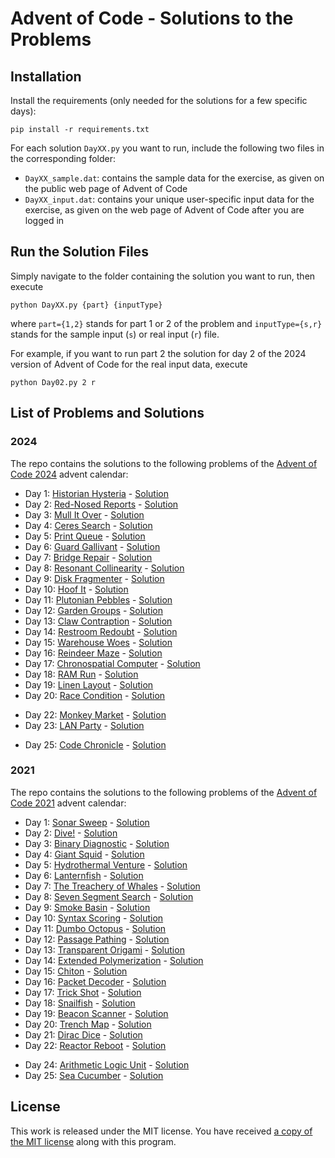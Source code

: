 # Advent of Code - Solutions to the Problems

## Installation
Install the requirements (only needed for the solutions for a few specific days):

`pip install -r requirements.txt`

For each solution `DayXX.py` you want to run, include the following two files in the corresponding folder:
- `DayXX_sample.dat`: contains the sample data for the exercise, as given on the public web page of Advent of Code
- `DayXX_input.dat`: contains your unique user-specific input data for the exercise, as given on the web page of Advent of Code after you are logged in

## Run the Solution Files
Simply navigate to the folder containing the solution you want to run, then execute

`python DayXX.py {part} {inputType}`

where `part={1,2}` stands for part 1 or 2 of the problem and `inputType={s,r}` stands for the sample input (`s`) or real input (`r`) file.

For example, if you want to run part 2 the solution for day 2 of the 2024 version of Advent of Code for the real input data, execute

`python Day02.py 2 r`

## List of Problems and Solutions

### 2024
The repo contains the solutions to the following problems of the [Advent of Code 2024](https://adventofcode.com/2024) advent calendar:
- Day 1: [Historian Hysteria](https://adventofcode.com/2024/day/1) - [Solution](2024/Day01.py)
- Day 2: [Red-Nosed Reports](https://adventofcode.com/2024/day/2) - [Solution](2024/Day02.py)
- Day 3: [Mull It Over](https://adventofcode.com/2024/day/3) - [Solution](2024/Day03.py)
- Day 4: [Ceres Search](https://adventofcode.com/2024/day/4) - [Solution](2024/Day04.py)
- Day 5: [Print Queue](https://adventofcode.com/2024/day/5) - [Solution](2024/Day05.py)
- Day 6: [Guard Gallivant](https://adventofcode.com/2024/day/6) - [Solution](2024/Day06.py)
- Day 7: [Bridge Repair](https://adventofcode.com/2024/day/7) - [Solution](2024/Day07.py)
- Day 8: [Resonant Collinearity](https://adventofcode.com/2024/day/8) - [Solution](2024/Day08.py)
- Day 9: [Disk Fragmenter](https://adventofcode.com/2024/day/9) - [Solution](2024/Day09.py)
- Day 10: [Hoof It](https://adventofcode.com/2024/day/10) - [Solution](2024/Day10.py)
- Day 11: [Plutonian Pebbles](https://adventofcode.com/2024/day/11) - [Solution](2024/Day11.py)
- Day 12: [Garden Groups](https://adventofcode.com/2024/day/12) - [Solution](2024/Day12.py)
- Day 13: [Claw Contraption](https://adventofcode.com/2024/day/13) - [Solution](2024/Day13.py)
- Day 14: [Restroom Redoubt](https://adventofcode.com/2024/day/14) - [Solution](2024/Day14.py)
- Day 15: [Warehouse Woes](https://adventofcode.com/2024/day/15) - [Solution](2024/Day15.py)
- Day 16: [Reindeer Maze](https://adventofcode.com/2024/day/16) - [Solution](2024/Day16.py)
- Day 17: [Chronospatial Computer](https://adventofcode.com/2024/day/17) - [Solution](2024/Day17.py)
- Day 18: [RAM Run](https://adventofcode.com/2024/day/18) - [Solution](2024/Day18.py)
- Day 19: [Linen Layout](https://adventofcode.com/2024/day/19) - [Solution](2024/Day19.py)
- Day 20: [Race Condition](https://adventofcode.com/2024/day/20) - [Solution](2024/Day20.py)
<!-- - Day 21: [Keypad Conundrum](https://adventofcode.com/2024/day/21) - [Solution](2024/Day21.py)  -->
- Day 22: [Monkey Market](https://adventofcode.com/2024/day/22) - [Solution](2024/Day22.py)
- Day 23: [LAN Party](https://adventofcode.com/2024/day/23) - [Solution](2024/Day23.py)
<!-- - Day 24: [Crossed Wires](https://adventofcode.com/2024/day/24) - [Solution](2024/Day24.py) -->
- Day 25: [Code Chronicle](https://adventofcode.com/2024/day/25) - [Solution](2024/Day25.py)

### 2021
The repo contains the solutions to the following problems of the [Advent of Code 2021](https://adventofcode.com/2021) advent calendar:
- Day 1: [Sonar Sweep](https://adventofcode.com/2021/day/1) - [Solution](2021/Day01.py)
- Day 2: [Dive!](https://adventofcode.com/2021/day/2) - [Solution](2021/Day02.py)
- Day 3: [Binary Diagnostic](https://adventofcode.com/2021/day/3) - [Solution](2021/Day03.py)
- Day 4: [Giant Squid](https://adventofcode.com/2021/day/4) - [Solution](2021/Day04.py)
- Day 5: [Hydrothermal Venture](https://adventofcode.com/2021/day/5) - [Solution](2021/Day05.py)
- Day 6: [Lanternfish](https://adventofcode.com/2021/day/6) - [Solution](2021/Day06.py)
- Day 7: [The Treachery of Whales](https://adventofcode.com/2021/day/7) - [Solution](2021/Day07.py)
- Day 8: [Seven Segment Search](https://adventofcode.com/2021/day/8) - [Solution](2021/Day08.py)
- Day 9: [Smoke Basin](https://adventofcode.com/2021/day/9) - [Solution](2021/Day09.py)
- Day 10: [Syntax Scoring](https://adventofcode.com/2021/day/10) - [Solution](2021/Day10.py)
- Day 11: [Dumbo Octopus](https://adventofcode.com/2021/day/11) - [Solution](2021/Day11.py)
- Day 12: [Passage Pathing](https://adventofcode.com/2021/day/12) - [Solution](2021/Day12.py)
- Day 13: [Transparent Origami](https://adventofcode.com/2021/day/13) - [Solution](2021/Day13.py)
- Day 14: [Extended Polymerization](https://adventofcode.com/2021/day/14) - [Solution](2021/Day14.py)
- Day 15: [Chiton](https://adventofcode.com/2021/day/15) - [Solution](2021/Day15.py)
- Day 16: [Packet Decoder](https://adventofcode.com/2021/day/16) - [Solution](2021/Day16.py)
- Day 17: [Trick Shot](https://adventofcode.com/2021/day/17) - [Solution](2021/Day17.py)
- Day 18: [Snailfish](https://adventofcode.com/2021/day/18) - [Solution](2021/Day18.py)
- Day 19: [Beacon Scanner](https://adventofcode.com/2021/day/19) - [Solution](2021/Day19.py)
- Day 20: [Trench Map](https://adventofcode.com/2021/day/20) - [Solution](2021/Day20.py)
- Day 21: [Dirac Dice](https://adventofcode.com/2021/day/21) - [Solution](2021/Day21.py) 
- Day 22: [Reactor Reboot](https://adventofcode.com/2021/day/22) - [Solution](2021/Day22.py)
<!-- - Day 23: [Amphipod](https://adventofcode.com/2021/day/23) - [Solution](2021/Day23.py) -->
- Day 24: [Arithmetic Logic Unit](https://adventofcode.com/2021/day/24) - [Solution](2021/Day24.py)
- Day 25: [Sea Cucumber](https://adventofcode.com/2021/day/25) - [Solution](2021/Day25.py)

## License
This work is released under the MIT license. You have received [a copy of the MIT license](LICENSE.md) along with this program.
